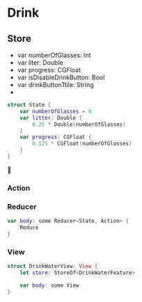 # Drink
## Store
- var numberOfGlasses: Int
- var liter: Double
- var progress: CGFloat
- var isDisableDrinkButton: Bool
- var drinkButtonTtile: String
- 
```swift
struct State {
	var numberOfGlasses = 0
	var litter: Double {
		0.25 * Double(numberOfGlasses)
	}
	var progress: CGFloat {
		0.125 * CGFloat(numberOfGlasses)
	}
}
```

### Action


### Reducer
```swift
var body: some Reducer<State, Action> {
	Reduce
}
```

### View
```swift
struct DrinkWaterView: View {
	let store: StoreOf<DrinkWaterFeature>

	var body: some View 
}
```